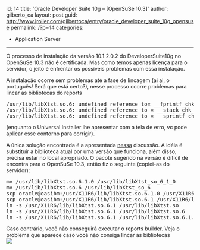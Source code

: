 id: 14
title: 'Oracle Developer Suite 10g &#8211; [OpenSuSe 10.3]'
author: gilberto_ca
layout: post
guid: http://www.jroller.com/gilbertoca/entry/oracle_developer_suite_10g_opensuse
permalink: /?p=14
categories:
  - Application Server
---
<!-- google_ad_section_start -->

O processo de instala&#231;&#227;o da vers&#227;o 10.1.2.0.2 do DeveloperSuite10g no OpenSuSe 10.3 n&#227;o &#233; certificada. Mas como temos apenas licen&#231;a para o servidor, o jeito &#233; enfrentar os poss&#237;veis problemas com essa instala&#231;&#227;o.

A instala&#231;&#227;o ocorre sem problemas at&#233; a fase de lincagem (ai ai, o portugu&#234;s! Ser&#225; que est&#225; certo?), nesse processo ocorre problemas para lincar as bibliotecas do reports 

<pre>/usr/lib/libXtst.so.6: undefined reference to&#171; __fprintf_chk@GLIBC_2.3.4
/usr/lib/libXtst.so.6: undefined reference to &#171; __stack_chk_fail@GLIBC_2.4
/usr/lib/libXtst.so.6: undefined reference to &#171; __sprintf_chk@GLIBC_2.3.4
</pre>

(enquanto o Universal Installer lhe apresentar com a tela de erro, vc pode aplicar esse contorno para corrigir).

A &#250;nica solu&#231;&#227;o encontrada &#233; a apresentada <a target="_blank" href="http://bytes.com/forum/thread722608.html">nessa</a> discuss&#227;o. A id&#233;ia &#233; substituir a biblioteca atual por uma vers&#227;o que funciona, al&#233;m disso, precisa estar no local apropriado. O pacote sugerido na vers&#227;o &#233; dif&#237;cil de encontra para o OpenSuSe 10.3, ent&#227;o fiz o seguinte (copiei-as do servidor):

<pre>mv /usr/lib/libXtst.so.6.1.0 /usr/lib/libXtst_so_6_1_0
mv /usr/lib/libXtst.so.6 /usr/lib/libXtst_so_6
scp oracle@oasibm:/usr/X11R6/lib/libXtst.so.6.1.0 /usr/X11R6/lib/
scp oracle@oasibm:/usr/X11R6/lib/libXtst.so.6.1 /usr/X11R6/lib/
ln -s /usr/X11R6/lib/libXtst.so.6.1 /usr/lib/libXtst.so
ln -s /usr/X11R6/lib/libXtst.so.6.1 /usr/lib/libXtst.so.6
ln -s /usr/X11R6/lib/libXtst.so.6.1 /usr/lib/libXtst.so.6.1.0
</pre>

Caso contr&#225;rio, voc&#234; n&#227;o conseguir&#225; executar o reports builder. Veja o problema que aparece caso voc&#234; n&#227;o consiga lincar as bibliotecas  
<img style="max-width: 800px;" src="http://www.jroller.com/gilbertoca/resource/rep-3300.png" />

<!-- google_ad_section_end -->